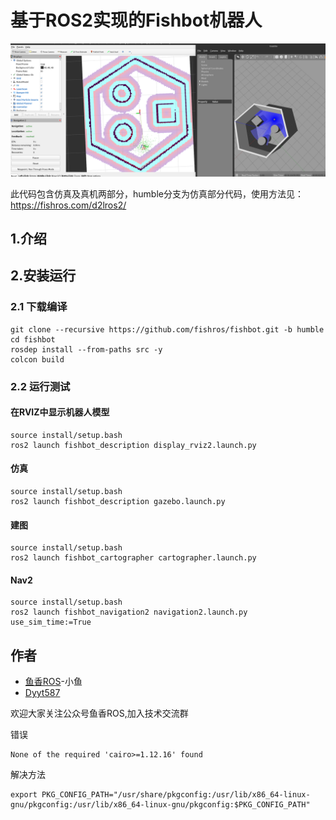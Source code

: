 <!--
 * @作者: 小鱼
 * @公众号: 鱼香ROS
 * @QQ交流群: 2642868461
 * @描述: README
-->

# 基于ROS2实现的Fishbot机器人

![微信图片_20220908133932](doc/imgs/微信图片_20220908133932.png)

此代码包含仿真及真机两部分，humble分支为仿真部分代码，使用方法见：https://fishros.com/d2lros2/

## 1.介绍

## 2.安装运行

### 2.1 下载编译

```
git clone --recursive https://github.com/fishros/fishbot.git -b humble
cd fishbot
rosdep install --from-paths src -y
colcon build
```

### 2.2 运行测试

#### 在RVIZ中显示机器人模型

```
source install/setup.bash
ros2 launch fishbot_description display_rviz2.launch.py
```

#### 仿真

```
source install/setup.bash
ros2 launch fishbot_description gazebo.launch.py
```

#### 建图

```
source install/setup.bash
ros2 launch fishbot_cartographer cartographer.launch.py
```

#### Nav2

```
source install/setup.bash
ros2 launch fishbot_navigation2 navigation2.launch.py use_sim_time:=True
```

<!-- submodule https://github.91chi.fun/https://github.com/ros-planning/navigation2.git -->

## 作者

- [鱼香ROS](https://fishros.com)-小鱼
- [Dyyt587](https://github.com/Dyyt587)

欢迎大家关注公众号鱼香ROS,加入技术交流群

错误

```
None of the required 'cairo>=1.12.16' found
```

解决方法

```
export PKG_CONFIG_PATH="/usr/share/pkgconfig:/usr/lib/x86_64-linux-gnu/pkgconfig:/usr/lib/x86_64-linux-gnu/pkgconfig:$PKG_CONFIG_PATH"
```
